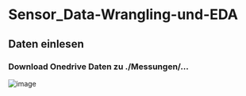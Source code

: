 # Sensor_Data-Wrangling-und-EDA

## Daten einlesen
### Download Onedrive Daten zu ./Messungen/...
![image](https://user-images.githubusercontent.com/32195170/223469168-89ab3784-cf63-4f52-9e77-159ba23b100d.png)
